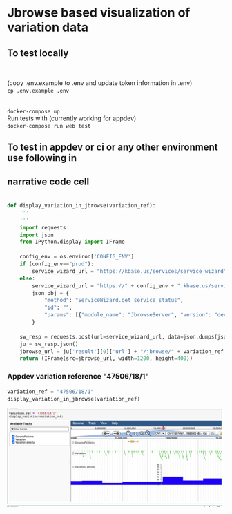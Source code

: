 # Jbrowse based visualization of variation data

## To test locally
</br>

(copy .env.example to .env and update token information in .env)
</br>
<code>cp .env.example  .env</code>

</br>
<code>docker-compose up</code>

</br>
Run tests with (currently working for  appdev)

</br>
<code>docker-compose run web test </code>
</br>

## To test in appdev or ci or any other environment use following in 
## narrative code cell

```python

def display_variation_in_jbrowse(variation_ref):
    '''
    '''
    import requests
    import json
    from IPython.display import IFrame
    
    config_env = os.environ['CONFIG_ENV']
    if (config_env=="prod"):
        service_wizard_url = "https://kbase.us/services/service_wizard"
    else:
        service_wizard_url = "https://" + config_env + ".kbase.us/services/service_wizard"
        json_obj = {
            "method": "ServiceWizard.get_service_status",
            "id": "",
            "params": [{"module_name": "JbrowseServer", "version": "dev"}]
        }
    
    sw_resp = requests.post(url=service_wizard_url, data=json.dumps(json_obj))
    ju = sw_resp.json()
    jbrowse_url = ju['result'][0]['url'] + "/jbrowse/" + variation_ref + "/index.html"
    return (IFrame(src=jbrowse_url, width=1200, height=400))
```


### Appdev variation reference "47506/18/1"
```python
variation_ref = "47506/18/1"
display_variation_in_jbrowse(variation_ref)
```
![image](img/jbrowse.png)

